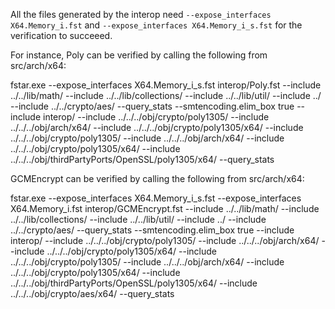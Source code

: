 All the files generated by the interop need `--expose_interfaces X64.Memory_i.fst` and `--expose_interfaces X64.Memory_i_s.fst` for the verification to succeeed.

For instance, Poly can be verified by calling the following from src/arch/x64:

fstar.exe --expose_interfaces X64.Memory_i_s.fst interop/Poly.fst --include ../../lib/math/ --include ../../lib/collections/ --include ../../lib/util/ --include ../ --include ../../crypto/aes/ --query_stats --smtencoding.elim_box true --include interop/ --include ../../../obj/crypto/poly1305/ --include ../../../obj/arch/x64/ --include ../../../obj/crypto/poly1305/x64/ --include ../../../obj/crypto/poly1305/ --include ../../../obj/arch/x64/ --include ../../../obj/crypto/poly1305/x64/ --include ../../../obj/thirdPartyPorts/OpenSSL/poly1305/x64/ --query_stats

GCMEncrypt can be verified by calling the following from src/arch/x64:

fstar.exe --expose_interfaces X64.Memory_i_s.fst --expose_interfaces X64.Memory_i.fst interop/GCMEncrypt.fst --include ../../lib/math/ --include ../../lib/collections/ --include ../../lib/util/ --include ../ --include ../../crypto/aes/ --query_stats --smtencoding.elim_box true --include interop/ --include ../../../obj/crypto/poly1305/ --include ../../../obj/arch/x64/ --include ../../../obj/crypto/poly1305/x64/ --include ../../../obj/crypto/poly1305/ --include ../../../obj/arch/x64/ --include ../../../obj/crypto/poly1305/x64/ --include ../../../obj/thirdPartyPorts/OpenSSL/poly1305/x64/ --include ../../../obj/crypto/aes/x64/ --query_stats

